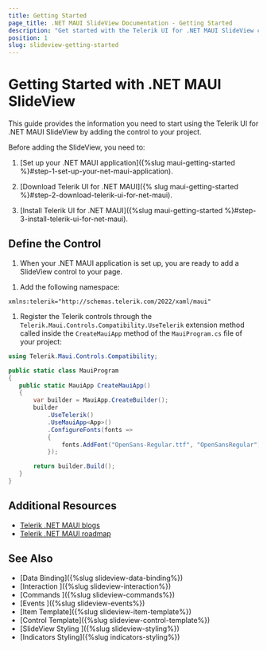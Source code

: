 ```yaml
---
title: Getting Started
page_title: .NET MAUI SlideView Documentation - Getting Started
description: "Get started with the Telerik UI for .NET MAUI SlideView control and add the control to your .NET MAUI project."
position: 1
slug: slideview-getting-started
---
```


# Getting Started with .NET MAUI SlideView

This guide provides the information you need to start using the Telerik UI for .NET MAUI SlideView by adding the control to your project.

Before adding the SlideView, you need to:

1. [Set up your .NET MAUI application]({%slug maui-getting-started %}#step-1-set-up-your-net-maui-application).

1. [Download Telerik UI for .NET MAUI]({% slug maui-getting-started %}#step-2-download-telerik-ui-for-net-maui).

1. [Install Telerik UI for .NET MAUI]({%slug maui-getting-started %}#step-3-install-telerik-ui-for-net-maui).

## Define the Control

1. When your .NET MAUI application is set up, you are ready to add a SlideView control to your page.

 <snippet id='slideview-getting-started-xaml' />

1. Add the following namespace:

 ```XAML
xmlns:telerik="http://schemas.telerik.com/2022/xaml/maui"
 ```

1. Register the Telerik controls through the `Telerik.Maui.Controls.Compatibility.UseTelerik` extension method called inside the `CreateMauiApp` method of the `MauiProgram.cs` file of your project:

 ```C#
 using Telerik.Maui.Controls.Compatibility;

 public static class MauiProgram
{
	public static MauiApp CreateMauiApp()
	{
		var builder = MauiApp.CreateBuilder();
		builder
			.UseTelerik()
			.UseMauiApp<App>()
			.ConfigureFonts(fonts =>
			{
				fonts.AddFont("OpenSans-Regular.ttf", "OpenSansRegular");
			});

		return builder.Build();
	}
 }           
 ```

 ## Additional Resources

- [Telerik .NET MAUI blogs](https://www.telerik.com/blogs/mobile-net-maui)
- [Telerik .NET MAUI roadmap](https://www.telerik.com/support/whats-new/maui-ui/roadmap)

## See Also

- [Data Binding]({%slug slideview-data-binding%})
- [Interaction ]({%slug slideview-interaction%})
- [Commands ]({%slug slideview-commands%})
- [Events ]({%slug slideview-events%})
- [Item Template]({%slug slideview-item-template%})
- [Control Template]({%slug slideview-control-template%})
- [SlideView Styling ]({%slug slideview-styling%})
- [Indicators Styling]({%slug indicators-styling%})